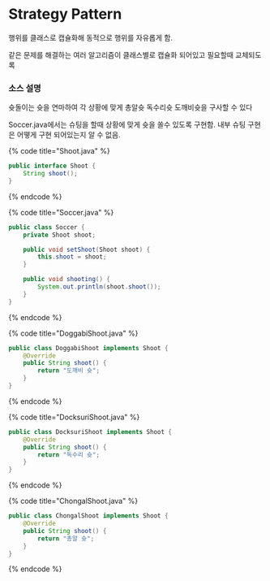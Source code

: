 # Strategy Pattern

행위를 클래스로 캡슐화해 동적으로 행위를 자유롭게 함.

같은 문제를 해결하는 여러 알고리즘이 클래스별로 캡슐화 되어있고 필요할때 교체되도록

### 소스 설명

슛돌이는 슛을 연마하여 각 상황에 맞게 총알슛 독수리슛 도깨비슛을 구사할 수 있다

Soccer.java에서는 슈팅을 할때 상황에 맞게 슛을 쏠수 있도록 구현함. 내부 슈팅 구현은 어뗗게 구현 되어있는지 알 수 없음.



{% code title="Shoot.java" %}
```java
public interface Shoot {
	String shoot();
}
```
{% endcode %}

{% code title="Soccer.java" %}
```java
public class Soccer {
	private Shoot shoot;

	public void setShoot(Shoot shoot) {
		this.shoot = shoot;
	}

	public void shooting() {
		System.out.println(shoot.shoot());
	}
}

```
{% endcode %}

{% code title="DoggabiShoot.java" %}
```java
public class DoggabiShoot implements Shoot {
	@Override
	public String shoot() {
		return "도깨비 슛";
	}
}
```
{% endcode %}

{% code title="DocksuriShoot.java" %}
```java
public class DocksuriShoot implements Shoot {
	@Override
	public String shoot() {
		return "독수리 슛";
	}
}
```
{% endcode %}

{% code title="ChongalShoot.java" %}
```java
public class ChongalShoot implements Shoot {
	@Override
	public String shoot() {
		return "총알 슛";
	}
}

```
{% endcode %}

